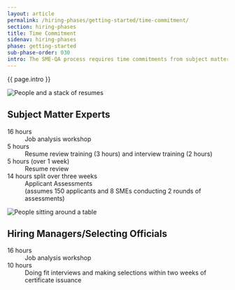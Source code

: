 ```yaml
---
layout: article
permalink: /hiring-phases/getting-started/time-commitment/
section: hiring-phases
title: Time Commitment
sidenav: hiring-phases
phase: getting-started
sub-phase-order: 030
intro: The SME-QA process requires time commitments from subject matter experts, hiring managers/selection officials, and HR specialists.
---
```


<p class="usa-intro">
  {{ page.intro }}
</p>

<div class="grid-container chp-card-container">
  <div class="grid-row">
    <div class="chp-card">
      <div class="chp-card__figure">
        <img src="{{ site.baseurl }}/assets/img/icon-resume-review.png" alt="People and a stack of resumes" />
      </div>
      <div class="chp-card__body">
        <h2 class="chp-card__header">
          Subject Matter Experts
        </h2>
        <dl class="chp-time-commitment">
          <dt class="chp-time-commitment__hours">16 hours</dt>
          <dd class="chp-time-commitment__phase">Job analysis workshop</dd>
          <dt class="chp-time-commitment__hours">5 hours</dt>
          <dd class="chp-time-commitment__phase">Resume review training (3 hours) and interview training (2 hours)</dd>
          <dt class="chp-time-commitment__hours">5 hours (over 1 week)</dt>
          <dd class="chp-time-commitment__phase">Resume review</dd>
          <dt class="chp-time-commitment__hours">14 hours split over three weeks</dt>
          <dd class="chp-time-commitment__phase">
            Applicant Assessments
            <div class="chp-time-commitment__paren">
              (assumes 150 applicants and 8 SMEs conducting 2 rounds of assessments)
            </div>
          </dd>
        </dl>
      </div>
    </div>
  </div>
  <div class="grid-row">
    <div class="chp-card">
      <div class="chp-card__figure">
        <img src="{{ site.baseurl }}/assets/img/icon-job-analysis-workshop.png" alt="People sitting around a table" />
      </div>
      <div class="chp-card__body">
        <h2 class="chp-card__header">
          Hiring Managers/Selecting Officials
        </h2>
        <dl class="chp-time-commitment">
          <dt class="chp-time-commitment__hours">16 hours</dt>
          <dd class="chp-time-commitment__phase">Job analysis workshop</dd>
          <dt class="chp-time-commitment__hours">10 hours</dt>
          <dd class="chp-time-commitment__phase">
            Doing fit interviews and making selections within two weeks of certificate issuance
          </dd>
        </dl>
      </div>
    </div>
  </div>
</div>
